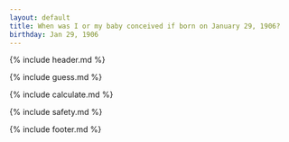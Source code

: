 ```yaml
---
layout: default
title: When was I or my baby conceived if born on January 29, 1906?
birthday: Jan 29, 1906
---
```


{% include header.md %}

{% include guess.md %}

{% include calculate.md %}

{% include safety.md %}

{% include footer.md %}



